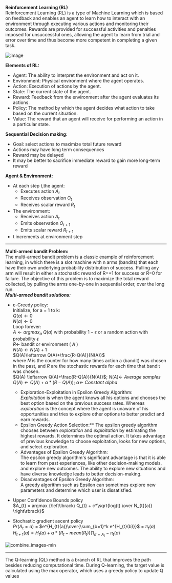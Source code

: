  **Reinforcement Learning (RL)**<br/>
Reinforcement Learning (RL) is a type of Machine Learning which is based on feedback and enables an agent to learn how to interact with an environment through executing various actions and monitoring their outcomes. Rewards are provided for successful activities and penalties imposed for unsuccessful ones, allowing the agent to learn from trial and error over time and thus become more competent in completing a given task.

![image](https://user-images.githubusercontent.com/96347878/215663658-f9d0339f-4ae1-4000-98ed-dc696fc805ac.png)

 
 **Elements of RL:**
 - Agent: The ability to interpret the environment and act on it.
 - Environment: Physical environment where the agent operates.
 - Action: Execution of actions by the agent.
 - State: The current state of the agent.
 - Reward: Feedback from the environment after the agent evaluates its actions.
 - Policy: The method by which the agent decides what action to take based on the current situation.
 - Value: The reward that an agent will receive for performing an action in a particular state.
 
 **Sequential Decision making:**
 - Goal: select actions to maximize total future reward
 - Actions may have long term consequences
 - Reward may be delayed
 - It may be better to sacrifice immediate reward to gain more long-term reward
 
 **Agent & Environment:**
 - At each step t,the agent:
   - Executes action $A_{t}$
   - Receives observation $O_{t}$
   - Receives scalar reward $R_{t}$
 - The environment:
   - Receives action $A_{t}$
   - Emits observation $O_{t+1}$
   - Emits scalar reward $R_{t+1}$
 -  t increments at environment step

---
**Multi-armed bandit Problem:**<br/>
The multi-armed bandit problem is a classic example of reinforcement learning, in which there is a slot machine with n arms (bandits) that each have their own underlying probability distribution of success. Pulling any arm will result in either a stochastic reward of R=+1 for success or R=0 for failure. The objective of this problem is to maximize the total reward collected, by pulling the arms one-by-one in sequential order, over the long run.<br/>
***Multi-armed bandit solutions:***
- ε-Greedy policy:<br/>
Initialize, for a = 1 to k:<br/>
$Q(a) \leftarrow 0$<br/>
$N(a) \leftarrow 0$<br/>
Loop forever:<br/>
$A\leftarrow argmax_{a}$ $Q(a)$ with probability $1-\epsilon$ or a random action with probability $\epsilon$<br/>
$R\leftarrow$ bandit or environment ( $A$ ) <br/>
$N(A)\leftarrow N(A)+1$<br/>
$Q(A)\leftarrow Q(A)+\frac{R-Q(A)}{N(A)}$<br/>
where *N* is the counter for how many times action a (bandit) was chosen in the past, and *R* are the stochastic rewards for each time that bandit was chosen.<br/>
$Q(A) \leftarrow Q(A)+\frac{R-Q(A)}{N(A)}$; $N(A)\leftarrow$ *Average samples* <br/>
$Q(A) \leftarrow Q(A)+\alpha*({R-Q(A)})$; $\alpha\leftarrow$ *Constant alpha*
   - Exploration-Exploitation in Epsilon Greedy Algorithm:<br/>
*Exploitation* is when the agent knows all his options and chooses the best option based on the previous success rates. Whereas *exploration* is the concept where the agent is unaware of his opportunities and tries to explore other options to better predict and earn rewards.<br/>
   - Epsilon Greedy Action Selection:** The epsilon greedy algorithm chooses between *exploration* and *exploitation* by estimating the highest rewards. It determines the optimal action. It takes advantage of previous knowledge to choose exploitation, looks for new options, and select exploration.<br/>
   - Advantages of Epsilon Greedy Algorithm:<br/>The epsilon greedy algorithm's significant advantage is that it is able to learn from past experiences, like other decision-making models, and explore new outcomes. The ability to explore new situations and have diverse knowledge leads to better decision-making.<br/>
   - Disadvantages of Epsilon Greedy Algorithm:<br/> A greedy algorithm such as Epsilon can sometimes explore new parameters and determine which user is dissatisfied. 

- Upper Confidence Bounds policy<br/>$A_{t} = argmax {\left\lbrack\ Q_{t} + c*\sqrt{log(t) \over N_{t}(a)} \right\rbrack}$
- Stochastic gradient ascent policy<br/>
$Pr({A_{t}=a})$ = $e^{H_{t}(a)}\over{\sum_{b=1}^k e^{H_{t}(b)}}$ = $\pi_{t}(a)$<br/>
$H_{t+1}(a) = H_t(a) + \alpha*(R_t - mean(R_t))(1_{\alpha=A_{t}} - \pi_{t}(a)$

![combine_images-min](https://user-images.githubusercontent.com/96347878/215682825-eb8806d5-d5ef-46af-b0a6-ef396c6f0458.jpg)


---

 The Q-learning (QL) method is a branch of RL that improves the path besides reducing computational time. During Q-learning, the target value is calculated using the max operator, which uses a greedy policy to update Q values
